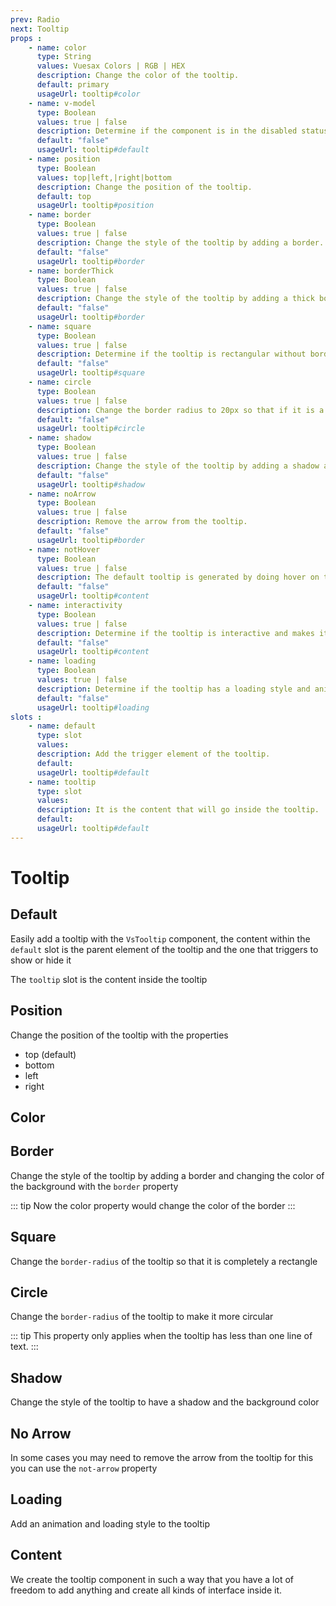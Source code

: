 ```yaml
---
prev: Radio
next: Tooltip
props : 
    - name: color
      type: String
      values: Vuesax Colors | RGB | HEX
      description: Change the color of the tooltip.
      default: primary
      usageUrl: tooltip#color
    - name: v-model
      type: Boolean
      values: true | false
      description: Determine if the component is in the disabled status.
      default: "false"
      usageUrl: tooltip#default
    - name: position
      type: Boolean
      values: top|left,|right|bottom
      description: Change the position of the tooltip.
      default: top
      usageUrl: tooltip#position
    - name: border
      type: Boolean
      values: true | false
      description: Change the style of the tooltip by adding a border.
      default: "false"
      usageUrl: tooltip#border
    - name: borderThick
      type: Boolean
      values: true | false
      description: Change the style of the tooltip by adding a thick border only at the arrow position.
      default: "false"
      usageUrl: tooltip#border
    - name: square
      type: Boolean
      values: true | false
      description: Determine if the tooltip is rectangular without border-radius.	
      default: "false"
      usageUrl: tooltip#square
    - name: circle
      type: Boolean
      values: true | false
      description: Change the border radius to 20px so that if it is a single line of text the corners are circular.	
      default: "false"
      usageUrl: tooltip#circle
    - name: shadow
      type: Boolean
      values: true | false
      description: Change the style of the tooltip by adding a shadow and changing the background.	
      default: "false"
      usageUrl: tooltip#shadow
    - name: noArrow
      type: Boolean
      values: true | false
      description: Remove the arrow from the tooltip.
      default: "false"
      usageUrl: tooltip#border
    - name: notHover
      type: Boolean
      values: true | false
      description: The default tooltip is generated by doing hover on the parent element, that functionality is removed and no longer appears or disappears when doing hover.
      default: "false"
      usageUrl: tooltip#content
    - name: interactivity
      type: Boolean
      values: true | false
      description: Determine if the tooltip is interactive and makes it possible to click without automatically hiding.
      default: "false"
      usageUrl: tooltip#content
    - name: loading
      type: Boolean
      values: true | false
      description: Determine if the tooltip has a loading style and animation.	
      default: "false"
      usageUrl: tooltip#loading
slots : 
    - name: default
      type: slot
      values:
      description: Add the trigger element of the tooltip.
      default: 
      usageUrl: tooltip#default
    - name: tooltip
      type: slot
      values:
      description: It is the content that will go inside the tooltip.
      default: 
      usageUrl: tooltip#default
---
```


# Tooltip

<card>

## Default

Easily add a tooltip with the `VsTooltip` component, the content within the `default` slot is the parent element of the tooltip and the one that triggers to show or hide it

The `tooltip` slot is the content inside the tooltip

</card>

<card subtitle="Position">

## Position

Change the position of the tooltip with the properties

- top (default)
- bottom
- left
- right

</card>

<card subtitle="Color">

## Color

<coloren />

</card>

<card subtitle="Border">

## Border

Change the style of the tooltip by adding a border and changing the color of the background with the `border` property

::: tip
Now the color property would change the color of the border
:::

</card>

<card subtitle="Square">

## Square

Change the `border-radius` of the tooltip so that it is completely a rectangle

</card>

<card subtitle="Circle">

## Circle

Change the `border-radius` of the tooltip to make it more circular

::: tip
This property only applies when the tooltip has less than one line of text.
:::

</card>

<card subtitle="Shadow">

## Shadow

Change the style of the tooltip to have a shadow and the background color

</card>

<card subtitle="NoArrow">

## No Arrow

In some cases you may need to remove the arrow from the tooltip for this you can use the `not-arrow` property

</card>

<card subtitle="Loading">

## Loading

Add an animation and loading style to the tooltip

</card>

<card subtitle="Content">

## Content

We create the tooltip component in such a way that you have a lot of freedom to add anything and create all kinds of interface inside it.

</card>

<script setup>
import Api from "../../../theme/global-components/template/API.tsx"
</script>

<Api/>
